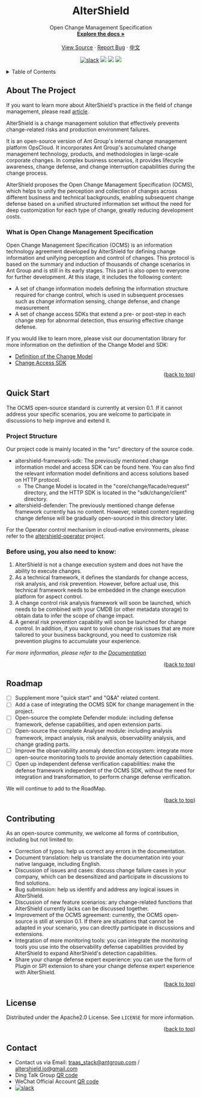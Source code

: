 <br />
<div align="center">
  <!-- <a href="https://github.com/othneildrew/Best-README-Template">
    <img src="docs/logo/logo.png" alt="Logo" width="80" height="80"/>
  </a> -->

<h1 align="center">AlterShield</h1>

  <p align="center">
    Open Change Management Specification
    <br />
    <a href="https://traas-stack.github.io/altershield-docs/"><strong>Explore the docs »</strong></a>
    <br />
    <br />
    <a href="https://github.com/traas-stack/altershield">View Source</a>
    ·
    <a href="https://github.com/traas-stack/altershield/issues/new?template=bug_report.md">Report Bug</a>
    ·
    <a href="https://github.com/traas-stack/altershield/blob/main/README-CN.md">中文</a>
  </p>
</div>

<p align="center">
  <a href="https://altershield.slack.com/"><img src="https://img.shields.io/badge/slack-AlterShield-0abd59?logo=slack" alt="slack" /></a>
  <a href="https://github.com/traas-stack/AlterShield"><img src="https://img.shields.io/github/stars/traas-stack/AlterShield?style=flat-square"></a>
  <a href="https://github.com/traas-stack/AlterShield/issues"><img src="https://img.shields.io/github/issues/traas-stack/AlterShield"></a>
  <a href=""><img src="https://img.shields.io/badge/license-Apache--2.0-green.svg"></a>
</p>

<!-- TABLE OF CONTENTS -->
<details>
  <summary>Table of Contents</summary>
  <ol>
    <li><a href="#About The Project">About The Project</a></li>
    <li><a href="#Quick Start">Quick Start</a></li>
    <li><a href="#roadmap">Roadmap</a></li>
    <li><a href="#contributing">Contributing</a></li>
    <li><a href="#license">License</a></li>
    <li><a href="#contact">Contact</a></li>
  </ol>
</details>



<!-- ABOUT THE PROJECT -->
## About The Project

If you want to learn more about AlterShield's practice in the field of change management, please read [article]().

AlterShield is a change management solution that effectively prevents change-related risks and production environment failures. 

It is an open-source version of Ant Group's internal change management platform OpsCloud. It incorporates Ant Group's accumulated change management technology, products, and methodologies in large-scale corporate changes. In complex business scenarios, it provides lifecycle awareness, change defense, and change interruption capabilities during the change process.

AlterShield proposes the Open Change Management Specification (OCMS), which helps to unify the perception and collection of changes across different business and technical backgrounds, enabling subsequent change defense based on a unified structured information set without the need for deep customization for each type of change, greatly reducing development costs.

### What is Open Change Management Specification

Open Change Management Specification (OCMS) is an information technology agreement developed by AlterShield for defining change information and unifying perception and control of changes. This protocol is based on the summary and induction of thousands of change scenarios in Ant Group and is still in its early stages. This part is also open to everyone for further development. At this stage, it includes the following content: 

- A set of change information models defining the information structure required for change control, which is used in subsequent processes such as change information sensing, change defense, and change measurement
- A set of change access SDKs that extend a pre- or post-step in each change step for abnormal detection, thus ensuring effective change defense.

If you would like to learn more, please visit our documentation library for more information on the definition of the Change Model and SDK:
- [Definition of the Change Model](https://traas-stack.github.io/altershield-docs/open-change-management-specification/change-model/)
- [Change Access SDK](https://traas-stack.github.io/altershield-docs/zh-CN/open-change-management-specification/change-access-sdk)

<p align="right">(<a href="#readme-top">back to top</a>)</p>

<!-- QUICK START -->
## Quick Start

The OCMS open-source standard is currently at version 0.1. If it cannot address your specific scenarios, you are welcome to participate in discussions to help improve and extend it.

### Project Structure
Our project code is mainly located in the "src" directory of the source code.

- altershield-framework-sdk: The previously mentioned change information model and access SDK can be found here. You can also find the relevant information model definitions and access solutions based on HTTP protocol.
  - The Change Model is located in the "core/change/facade/request" directory, and the HTTP SDK is located in the "sdk/change/client" directory.
- altershield-defender: The previously mentioned change defense framework currently has no content. However, related content regarding change defense will be gradually open-sourced in this directory later.

For the Operator control mechanism in cloud-native environments, please refer to the [altershield-operator](https://github.com/traas-stack/altershield-operator) project.

### Before using, you also need to know:
1. AlterShield is not a change execution system and does not have the ability to execute changes.
2. As a technical framework, it defines the standards for change access, risk analysis, and risk prevention. However, before actual use, this technical framework needs to be embedded in the change execution platform for aspect control.
3. A change control risk analysis framework will soon be launched, which needs to be combined with your CMDB (or other metadata storage) to obtain data to infer the scope of change impact.
4. A general risk prevention capability will soon be launched for change control. In addition, if you want to solve change risk issues that are more tailored to your business background, you need to customize risk prevention plugins to accumulate your experience.

_For more information, please refer to the [Documentation](https://traas-stack.github.io/altershield-docs/)_

<p align="right">(<a href="#readme-top">back to top</a>)</p>

<!-- ROADMAP -->
## Roadmap
- [ ] Supplement more "quick start" and "Q&A" related content.
- [ ] Add a case of integrating the OCMS SDK for change management in the project.
- [ ] Open-source the complete Defender module: including defense framework, defense capabilities, and open extension parts.
- [ ] Open-source the complete Analyser module: including analysis framework, impact analysis, risk analysis, observability analysis, and change grading parts.
- [ ] Improve the observability anomaly detection ecosystem: integrate more open-source monitoring tools to provide anomaly detection capabilities.
- [ ] Open up independent defense verification capabilities: make the defense framework independent of the OCMS SDK, without the need for integration and transformation, to perform change defense verification.

We will continue to add to the RoadMap.

<p align="right">(<a href="#readme-top">back to top</a>)</p>

<!-- CONTRIBUTING -->
## Contributing

As an open-source community, we welcome all forms of contribution, including but not limited to:
- Correction of typos: help us correct any errors in the documentation.
- Document translation: help us translate the documentation into your native language, including English.
- Discussion of issues and cases: discuss change failure cases in your company, which can be desensitized and participate in discussions to find solutions.
- Bug submission: help us identify and address any logical issues in AlterShield.
- Discussion of new feature scenarios: any change-related functions that AlterShield currently lacks can be discussed together.
- Improvement of the OCMS agreement: currently, the OCMS open-source is still at version 0.1. If there are situations that cannot be adapted in your scenario, you can directly participate in discussions and extensions.
- Integration of more monitoring tools: you can integrate the monitoring tools you use into the observability defense capabilities provided by AlterShield to expand AlterShield's detection capabilities.
- Share your change defense expert experience: you can use the form of Plugin or SPI extension to share your change defense expert experience with AlterShield.

<p align="right">(<a href="#readme-top">back to top</a>)</p>


<!-- LICENSE -->
## License

Distributed under the Apache2.0 License. See `LICENSE` for more information.

<p align="right">(<a href="#readme-top">back to top</a>)</p>



<!-- CONTACT -->
## Contact
- Contact us via Email: traas_stack@antgroup.com / altershield.io@gmail.com
- Ding Talk Group [QR code](./docs/dingtalk.png)
- WeChat Official Account [QR code](./docs/wechat.jpg)
- <a href="https://altershield.slack.com/"><img src="https://img.shields.io/badge/slack-AlterShield-0abd59?logo=slack" alt="slack" /></a>



